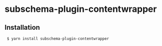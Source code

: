 subschema-plugin-contentwrapper
===

## Installation
```sh
 $ yarn install subschema-plugin-contentwrapper
```

